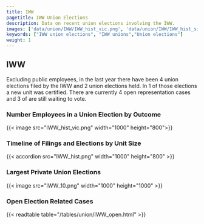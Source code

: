 ```yaml
---
title: IWW
pagetitle: IWW Union Elections
description: Data on recent union elections involving the IWW.
images: ['data/union/IWW/IWW_hist_vic.png', 'data/union/IWW/IWW_hist_size.png', 'data/union/IWW/IWW_10.png']
keywords: ["IWW union elections", "IWW unions","Union elections"]
weight: 1
---
```

##  IWW

Excluding public employees, in the last year there have been 4 union elections filed by the IWW and 2 union elections held. In 1 of those elections a new unit was certified. There are currently 4 open representation cases and 3 of are still waiting to vote.

### Number Employees in a Union Election by Outcome
{{< image src="IWW_hist_vic.png" width="1000" height="800">}}

### Timeline of Filings and Elections by Unit Size
{{< accordion src="IWW_hist.png" width="1000" height="800" >}}

### Largest Private Union Elections
{{< image src="IWW_10.png" width="1000" height="1000"  >}}

### Open Election Related Cases
{{< readtable table="/tables/union/IWW_open.html" >}}

